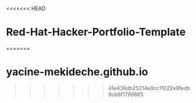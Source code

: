 <<<<<<< HEAD
# Red-Hat-Hacker-Portfolio-Template
=======
# yacine-mekideche.github.io
>>>>>>> 41e436db25214e9cc11022e9fedb9cb6f1799865
